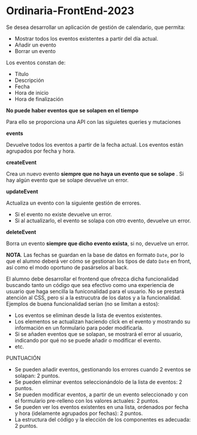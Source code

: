 # Ordinaria-FrontEnd-2023

Se desea desarrollar un aplicación de gestión de calendario, que permita:
 * Mostrar todos los eventos existentes a partir del día actual.
 * Añadir un evento
 * Borrar un evento

 Los eventos constan de:
  * Título
  * Descripción
  * Fecha
  * Hora de inicio
  * Hora de finalización

__No puede haber eventos que se solapen en el tiempo__

Para ello se proporciona una API con las siguietes queries y mutaciones

**events**

Devuelve todos los eventos a partir de la fecha actual. Los eventos están agrupados por fecha y hora.

**createEvent**

Crea un nuevo evento __siempre que no haya un evento que se solape__ . Si hay algún evento que se solape devuelve un error.

**updateEvent**

Actualiza un evento con la siguiente gestión de errores.
  - Si el evento no existe devuelve un error.
  - Si al actualizarlo, el evento se solapa con otro evento, devuelve un error.

**deleteEvent**

Borra un evento __siempre que dicho evento exista__, si no, devuelve un error.

**NOTA**. Las fechas se guardan en la base de datos en formato `Date`, por lo que el alumno deberá ver cómo se gestionan los tipos de dato `Date` en front, así como el modo oportuno de pasárselos al back.

El alumno debe desarrollar el frontend que ofrezca dicha funcionalidad buscando tanto un código que sea efectivo como una experiencia de usuario que haga sencilla la funiconalidad para el usuario. No se prestará atención al CSS, pero si a la estrucutra de los datos y a la funcionalidad. Ejemplos de buena funcionalidad serían (no se limitan a estos):
 - Los eventos se eliminan desde la lista de eventos existentes.
 - Los elementos se actualizan haciendo click en el evento y mostrando su información en un formulario para poder modificarla.
 - Si se añaden eventos que se solapan, se mostrará el error al usuario, indicando por qué no se puede añadir o modificar el evento.
 - etc.

 PUNTUACIÓN

  - Se pueden añadir eventos, gestionando los errores cuando 2 eventos se solapan: 2 puntos.
  - Se pueden eliminar eventos seleccionándolo de la lista de eventos: 2 puntos.
  - Se pueden modificar eventos, a partir de un evento seleccionado y con el formulario pre-relleno con los valores actuales: 2 puntos.
  - Se pueden ver los eventos existentes en una lista, ordenados por fecha y hora (idelamente agrupados por fechas): 2 puntos.
  - La estructura del código y la elección de los componentes es adecuada: 2 puntos.